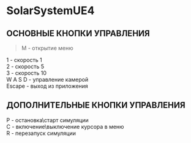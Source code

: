# SolarSystemUE4

ОСНОВНЫЕ КНОПКИ УПРАВЛЕНИЯ
-

>M - открытие меню
<div>1 - скорость 1</div>
<div>2 - скорость 5</div>
<div>3 - скорость 10</div>
<div>W A S D - управление камерой</div>
<div>Escape - выход из приложения</div>

ДОПОЛНИТЕЛЬНЫЕ КНОПКИ УПРАВЛЕНИЯ
-

<div>P - остановка\старт симуляции</div>
<div>С - включение\выключение курсора в меню</div>
<div>R - перезапуск симуляции</div>

